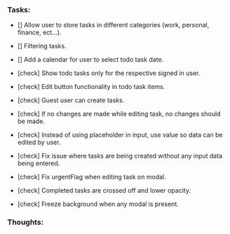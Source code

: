 ### Tasks:

<!-- ! Note: Focus on pure functions - single responsibility! -->

- [] Allow user to store tasks in different categories (work, personal, finance, ect...).

- [] Filtering tasks.
- [] Add a calendar for user to select todo task date.
- [check] Show todo tasks only for the respective signed in user.
- [check] Edit button functionality in todo task items.
- [check] Guest user can create tasks.
- [check] If no changes are made while editing task, no changes should be made.
- [check] Instead of using placeholder in input, use value so data can be edited by user.
- [check] Fix issue where tasks are being created without any input data being entered.
- [check] Fix urgentFlag when editing task on modal.
- [check] Completed tasks are crossed off and lower opacity.
- [check] Freeze background when any modal is present.

### Thoughts:
